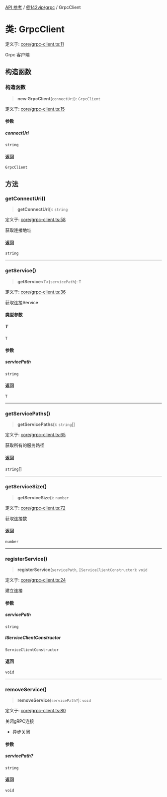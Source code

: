 [API 参考](../../../index.md) / [@142vip/grpc](../index.md) / GrpcClient

# 类: GrpcClient

定义于: [core/grpc-client.ts:11](https://github.com/142vip/core-x/blob/d978b443ed1221c42602080459c0a22aae31b2d5/packages/grpc/src/core/grpc-client.ts#L11)

Grpc 客户端

## 构造函数

### 构造函数

> **new GrpcClient**(`connectUri`): `GrpcClient`

定义于: [core/grpc-client.ts:15](https://github.com/142vip/core-x/blob/d978b443ed1221c42602080459c0a22aae31b2d5/packages/grpc/src/core/grpc-client.ts#L15)

#### 参数

##### connectUri

`string`

#### 返回

`GrpcClient`

## 方法

### getConnectUri()

> **getConnectUri**(): `string`

定义于: [core/grpc-client.ts:58](https://github.com/142vip/core-x/blob/d978b443ed1221c42602080459c0a22aae31b2d5/packages/grpc/src/core/grpc-client.ts#L58)

获取连接地址

#### 返回

`string`

***

### getService()

> **getService**\<`T`\>(`servicePath`): `T`

定义于: [core/grpc-client.ts:36](https://github.com/142vip/core-x/blob/d978b443ed1221c42602080459c0a22aae31b2d5/packages/grpc/src/core/grpc-client.ts#L36)

获取连接Service

#### 类型参数

##### T

`T`

#### 参数

##### servicePath

`string`

#### 返回

`T`

***

### getServicePaths()

> **getServicePaths**(): `string`[]

定义于: [core/grpc-client.ts:65](https://github.com/142vip/core-x/blob/d978b443ed1221c42602080459c0a22aae31b2d5/packages/grpc/src/core/grpc-client.ts#L65)

获取所有的服务路径

#### 返回

`string`[]

***

### getServiceSize()

> **getServiceSize**(): `number`

定义于: [core/grpc-client.ts:72](https://github.com/142vip/core-x/blob/d978b443ed1221c42602080459c0a22aae31b2d5/packages/grpc/src/core/grpc-client.ts#L72)

获取连接数

#### 返回

`number`

***

### registerService()

> **registerService**(`servicePath`, `IServiceClientConstructor`): `void`

定义于: [core/grpc-client.ts:24](https://github.com/142vip/core-x/blob/d978b443ed1221c42602080459c0a22aae31b2d5/packages/grpc/src/core/grpc-client.ts#L24)

建立连接

#### 参数

##### servicePath

`string`

##### IServiceClientConstructor

`ServiceClientConstructor`

#### 返回

`void`

***

### removeService()

> **removeService**(`servicePath?`): `void`

定义于: [core/grpc-client.ts:80](https://github.com/142vip/core-x/blob/d978b443ed1221c42602080459c0a22aae31b2d5/packages/grpc/src/core/grpc-client.ts#L80)

关闭gRPC连接
- 异步关闭

#### 参数

##### servicePath?

`string`

#### 返回

`void`
